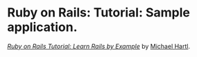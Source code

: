 # Ruby on Rails: Tutorial: Sample application.

[*Ruby on Rails Tutorial: Learn Rails by Example*](http://railstutorial.jp/)
by [Michael Hartl](http://michaelhartl.com/).
